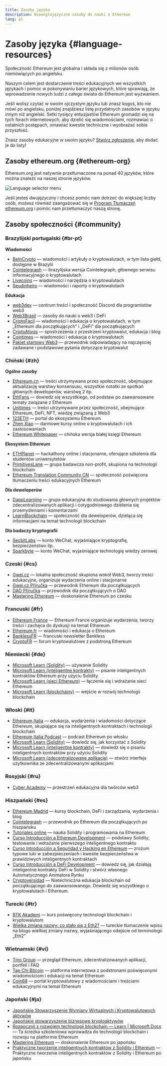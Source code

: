 ```yaml
---
title: Zasoby języka
description: Nieanglojęzyczne zasoby do nauki o Ethereum
lang: pl
---
```


# Zasoby języka {#language-resources}

Społeczność Ethereum jest globalna i składa się z milionów osób niemówiących po angielsku.

Naszym celem jest dostarczenie treści edukacyjnych we wszystkich językach i pomoc w pokonywaniu barier językowych, które sprawiają, że wprowadzenie nowych ludzi z całego świata do Ethereum jest wyzwaniem.

Jeśli wolisz czytać w swoim ojczystym języku lub znasz kogoś, kto nie mówi po angielsku, poniżej znajdziesz listę przydatnych zasobów w języku innym niż angielski. Setki tysięcy entuzjastów Ethereum gromadzi się na tych forach internetowych, aby dzielić się wiadomościami, rozmawiać o ostatnich postępach, omawiać kwestie techniczne i wyobrażać sobie przyszłość.

Znasz zasoby edukacyjne w swoim języku? [Stwórz zgłoszenie](https://github.com/ethereum/ethereum-org-website/issues/new/choose), aby dodać je do listy!

## Zasoby ethereum.org {#ethereum-org}

Ethereum.org jest natywnie przetłumaczone na ponad 40 języków, które można znaleźć na naszej stronie języków.

![Language selector menu](./language-selector-menu.png)

Jeśli jesteś dwujęzyczny i chcesz pomóc nam dotrzeć do większej liczby osób, możesz również zaangażować się w [Program Tłumaczeń ethereum.org](/contributing/translation-program/#translation-program) i pomóc nam przetłumaczyć naszą stronę.

## Zasoby społeczności {#community}

### Brazylijski portugalski {#br-pt}

**Wiadomości**

- [BeInCrypto](http://www.beincrypto.com.br) — wiadomości i artykuły o kryptowalutach, w tym lista giełd, dostępne w Brazylii
- [Cointelegraph](http://cointelegraph.com.br/category/analysis) — brazylijska wersja Cointelegraph, głównego serwisu informacyjnego o kryptowalutach
- [Livecoins](http://www.livecoins.com.br/ethereum) — wiadomości i narzędzia o kryptowalutach
- [Seudinheiro](http://www.seudinheiro.com/criptomoedas/) — wiadomości i raporty o kryptowalutach

**Edukacja**

- [web3dev](https://www.web3dev.com.br/) — centrum treści i społeczność Discord dla programistów web3
- [Web3Brasil](https://github.com/web3brasil/web3brasil) — zasoby do nauki o web3 i DeFi
- [CriptoFacil](http://www.criptofacil.com/ultimas-noticias/) — wiadomości i edukacja o kryptowalutach, w tym „Ethereum dla początkujących” i „DeFi” dla początkujących
- [CriptoAtivos](http://www.criptoativos.wiki.br/) — spostrzeżenia z przestrzeni kryptowalut, edukacja i blog
- [Cointimes](http://www.cointimes.com.br/) — wiadomości i edukacja o kryptowalutach
- [Pakiet startowy Web3](https://docs.google.com/document/d/1X8PSTFH7FTw9J-gbKWM6Y430SWCBT8d4t4pJgFQHJ8E/) — przewodnik odpowiadający na najczęściej zadawane i podstawowe pytania dotyczące kryptowalut

### Chiński {#zh}

**Ogólne zasoby**

- [Ethereum.cn](https://www.ethereum.cn/) — treści utrzymywane przez społeczność, obejmujące aktualizację warstwy konsensusu, wszystkie notatki ze spotkań głównych deweloperów, warstwę 2 itp.
- [EthFans](https://github.com/editor-Ajian/EthFans.org-annual-collected-works/) — dowiedz się wszystkiego, od podstaw po zaawansowane tematy związane z Ethereum
- [Unitimes](https://mp.weixin.qq.com/s/tvloZSDBSOQN9zDQj_91kA) — treści utrzymywane przez społeczność, obejmujące Ethereum, DeFi, NFT, wiedzę związaną z Web3
- [123ETH](https://123eth.org/) — portal do ekosystemu Ethereum
- [Zhen Xiao](http://zhenxiao.com/blockchain/) — darmowe kursy online o kryptowalutach i ich zastosowaniach
- [Ethereum Whitepaper](https://github.com/ethereum/wiki/wiki/[%E4%B8%AD%E6%96%87]-%E4%BB%A5%E5%A4%AA%E5%9D%8A%E7%99%BD%E7%9A%AE%E4%B9%A6) — chińska wersja białej księgi Ethereum

**Ekosystem Ethereum**

- [ETHPlanet](https://www.ethplanet.org/) — hackathony online i stacjonarne, oferujące szkolenia dla studentów uniwersytetów
- [PrimitivesLane](https://www.primitiveslane.org/) — grupa badawcza non-profit, skupiona na technologii blockchain
- [Ethereum Translation Community CN](https://www.notion.so/Ethereum-Translation-Community-CN-05375fe0a94c4214acaf90f42ba40171) — społeczność poświęcona tłumaczeniu treści edukacyjnych Ethereum

**Dla deweloperów**

- [DappLearning](https://github.com/Dapp-Learning-DAO/Dapp-Learning) — grupa edukacyjna do studiowania głównych projektów zdecentralizowanych aplikacji i cotygodniowego dzielenia się przemyśleniami i komentarzami
- [LearnBlockchain](https://learnblockchain.cn/) — społeczność dla deweloperów, dzieląca się informacjami na temat technologii blockchain

**Dla badaczy kryptografii**

- [SecbitLabs](https://mp.weixin.qq.com/s/69_tqBJpr_sbaKtR1sBRMw) — konto WeChat, wyjaśniające kryptografię, bezpieczeństwo itp.
- [Sparkbyte](https://mp.weixin.qq.com/s/9KgKTc_jtJ7bWKdbNPoqvQ) — konto WeChat, wyjaśniające technologię wiedzy zerowej

### Czeski {#cs}

- [Gwei.cz](https://gwei.cz) — lokalna społeczność skupiona wokół Web3, tworzy treści edukacyjne, organizuje wydarzenia online i stacjonarne
- [Gwei.cz Příručka](https://prirucka.gwei.cz/) — przewodnik Ethereum dla początkujących
- [DAO Příručka](https://dao.gwei.cz/) — przewodnik dla początkujących o DAO
- [Mastering Ethereum](https://ipfs.io/ipfs/bafybeidvuxhnsgfx3tncpfxheqglkjwmdxclknlgd7s7qggd2a6bzgb27m) — doskonalenie Ethereum po czesku

### Francuski {#fr}

- [Ethereum France](https://www.ethereum-france.com/) — Ethereum France organizuje wydarzenia, tworzy treści i zachęca do dyskusji na temat Ethereum
- [Ethereum.fr](https://ethereum.fr/) — wiadomości i edukacja o Ethereum
- [BanklessFR](https://banklessfr.substack.com/) — francuski newsletter Bankless
- [CryptoFR](https://cryptofr.com/category/44/ethereum-general) — forum kryptowalutowe z podstroną Ethereum

### Niemiecki {#de}

- [Microsoft Learn (Solidity)](https://docs.microsoft.com/de-de/learn/modules/blockchain-learning-solidity/) — używanie Solidity
- [Microsoft Learn (inteligentne kontrakty)](https://docs.microsoft.com/de-de/learn/modules/blockchain-solidity-ethereum-smart-contracts/) — pisanie inteligentnych kontraktów Ethereum przy użyciu Solidity
- [Microsoft Learn (sieci Ethereum)](https://docs.microsoft.com/de-de/learn/modules/blockchain-ethereum-networks/) — łączenie się i wdrażanie sieci Ethereum
- [Microsoft Learn (blockchainy)](https://docs.microsoft.com/de-de/learn/paths/ethereum-blockchain-development/) — wejście w rozwój technologii blockchain

### Włoski {#it}

- [Ethereum Italia](https://www.ethereum-italia.it/) — edukacja, wydarzenia i wiadomości dotyczące Ethereum, skupiające się na inteligentnych kontraktach i technologii blockchain
- [Ethereum Italia Podcast](https://www.ethereum-italia.it/podcast/) — podcast Ethereum po włosku
- [Microsoft Learn (Solidity)](https://docs.microsoft.com/it-it/learn/modules/blockchain-learning-solidity/) — dowiedz się, jak korzystać z Solidity
- [Microsoft Learn (inteligentne kontrakty)](https://docs.microsoft.com/it-it/learn/modules/blockchain-solidity-ethereum-smart-contracts/) — dowiedz się o pisaniu inteligentnych kontraktów przy użyciu Solidity
- [Microsoft Learn (zdecentralizowane aplikacje)](https://docs.microsoft.com/it-it/learn/modules/blockchain-create-ui-decentralized-apps/) — stwórz interfejs użytkownika ze zdecentralizowanymi aplikacjami

### Rosyjski {#ru}

- [Cyber Academy](https://cyberacademy.dev) — przestrzeń edukacyjna dla twórców web3

### Hiszpański {#es}

- [Ethereum Madrid](https://ethereummadrid.com/) — kursy blockchain, DeFi i zarządzania, wydarzenia i blog
- [Cointelegraph](https://es.cointelegraph.com/ethereum-for-beginners) — przewodnik po Ethereum dla początkujących po hiszpańsku
- [Tutoriales online](https://tutoriales.online/curso/solidity) — nauka Solidity i programowania na Ethereum
- [Curso Introducción a Ethereum Development](https://youtube.com/playlist?list=PLTqiwJDd_R8y9pfUBjhkVa1IDMwyQz-fU) — podstawy Solidity, testowanie i wdrażanie pierwszego inteligentnego kontraktu
- [Curso Introducción a Seguridad y Hacking en Ethereum](https://youtube.com/playlist?list=PLTqiwJDd_R8yHOvteko_DmUxUTMHnlfci) — zrozum typowe luki w zabezpieczeniach i kwestie bezpieczeństwa w prawidziwych inteligentnych kontraktach
- [Curso Introducción a DeFi Development](https://youtube.com/playlist?list=PLTqiwJDd_R8zZiP9_jNdaPqA3HqoW2lrS) — dowiedz się, jak działają inteligentne kontrakty DeFi w Solidity i stwórz własnego Automatycznego Animatora Rynku
- [Cryptoversidad](https://www.youtube.com/c/Cryptoversidad) — Nietechniczna edukacja blockchain od początkującego do zaawansowanego. Dowiedz się wszystkiego o kryptowalutach i Ethereum.

### Turecki {#tr}

- [BTK Akademi](https://www.btkakademi.gov.tr/portal/course/blokzincir-ve-kripto-paralar-10569#!/about) — kurs poświęcony technologii blockchain i kryptowalutom
- [Wielka zmiana nazwy: co stało się z Eth2?](https://miningturkiye.org/konu/ethereum-madenciligi-bitiyor-mu-onemli-gelisme.655/) — tureckie tłumaczenie wpisu na blogu wielkiej zmiany nazwy, wyjaśniającego odejście od terminologii „Eth2”

### Wietnamski {#vi}

- [Tino Group](https://wiki.tino.org/ethereum-la-gi/) — przegląd Ethereum, zdecentralizowanych aplikacji, portfeli i FAQ
- [Tap Chi Bitcoin](https://tapchibitcoin.io/tap-chi/tin-tuc-ethereum-eth) — platforma internetowa z podstronami poświęconymi wiadomościom i edukacji na temat Ethereum
- [Coin68](https://coin68.com/ethereum-tieu-diem/) — portal kryptowalutowy z wiadomościami i treściami edukacyjnymi na temat Ethereum

### Japoński {#ja}

- [Japońskie Stowarzyszenie Wymiany Wirtualnych i Kryptowalutowych aktywów](https://jvcea.or.jp/)
- [Japońskie stowarzyszenie biznesowe kryptoaktywów](https://cryptocurrency-association.org/)
- [Rozpocznij z rozwojem technologii blockchain — Learn | Microsoft Docs](https://docs.microsoft.com/ja-jp/learn/paths/ethereum-blockchain-development/) — Ta ścieżka szkoleniowa wprowadza do technologii blockchain i rozwoju na platformie Ethereum
- [Mastering Ethereum](https://www.oreilly.co.jp/books/9784873118963/) — doskonalenie Ethereum po japońsku
- [Praktyczne tworzenie inteligentnych kontraktów z Solidity i Ethereum](https://www.oreilly.co.jp/books/9784873119342/) — Praktyczne tworzenie inteligentnych kontraktów z Solidity i Ethereum po japońsku
